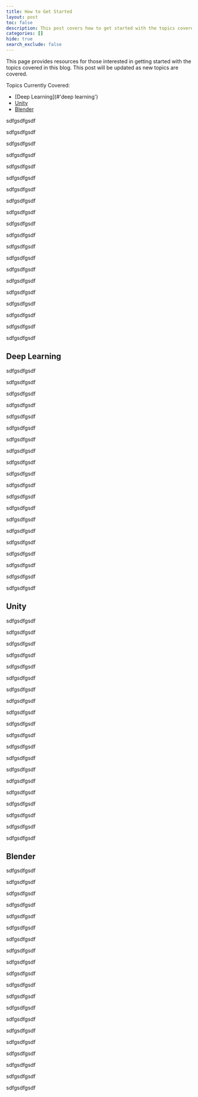 ```yaml
---
title: How to Get Started
layout: post
toc: false
description: This post covers how to get started with the topics covered in this blog.
categories: []
hide: true
search_exclude: false
---
```




This page provides resources for those interested in getting started with the topics covered in this blog. This post will be updated as new topics are covered.

Topics Currently Covered:

* [Deep Learning](#'deep learning')
* [Unity](#unity)
* [Blender](#blender)

sdfgsdfgsdf

sdfgsdfgsdf

sdfgsdfgsdf

sdfgsdfgsdf

sdfgsdfgsdf



sdfgsdfgsdf

sdfgsdfgsdf

sdfgsdfgsdf

sdfgsdfgsdf

sdfgsdfgsdf



sdfgsdfgsdf

sdfgsdfgsdf

sdfgsdfgsdf

sdfgsdfgsdf

sdfgsdfgsdf



sdfgsdfgsdf

sdfgsdfgsdf

sdfgsdfgsdf

sdfgsdfgsdf

sdfgsdfgsdf









































































































## Deep Learning

sdfgsdfgsdf

sdfgsdfgsdf

sdfgsdfgsdf

sdfgsdfgsdf

sdfgsdfgsdf



sdfgsdfgsdf

sdfgsdfgsdf

sdfgsdfgsdf

sdfgsdfgsdf

sdfgsdfgsdf



sdfgsdfgsdf

sdfgsdfgsdf

sdfgsdfgsdf

sdfgsdfgsdf

sdfgsdfgsdf



sdfgsdfgsdf

sdfgsdfgsdf

sdfgsdfgsdf

sdfgsdfgsdf

sdfgsdfgsdf







## Unity

sdfgsdfgsdf

sdfgsdfgsdf

sdfgsdfgsdf

sdfgsdfgsdf

sdfgsdfgsdf



sdfgsdfgsdf

sdfgsdfgsdf

sdfgsdfgsdf

sdfgsdfgsdf

sdfgsdfgsdf



sdfgsdfgsdf

sdfgsdfgsdf

sdfgsdfgsdf

sdfgsdfgsdf

sdfgsdfgsdf



sdfgsdfgsdf

sdfgsdfgsdf

sdfgsdfgsdf

sdfgsdfgsdf

sdfgsdfgsdf







## Blender

sdfgsdfgsdf

sdfgsdfgsdf

sdfgsdfgsdf

sdfgsdfgsdf

sdfgsdfgsdf



sdfgsdfgsdf

sdfgsdfgsdf

sdfgsdfgsdf

sdfgsdfgsdf

sdfgsdfgsdf



sdfgsdfgsdf

sdfgsdfgsdf

sdfgsdfgsdf

sdfgsdfgsdf

sdfgsdfgsdf



sdfgsdfgsdf

sdfgsdfgsdf

sdfgsdfgsdf

sdfgsdfgsdf

sdfgsdfgsdf



